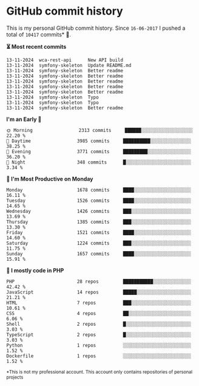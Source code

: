 # GitHub commit history
This is my personal GitHub commit history. Since <!--START_SECTION:first-commit-date-->`16-06-2017`<!--END_SECTION:first-commit-date--> I pushed a total of <!--START_SECTION:total-commit-count-->`10417`<!--END_SECTION:total-commit-count--> commits* 🎉.

<!--START_SECTION:most-recent-commits-->
**⏳ Most recent commits**
                                        
```text
13-11-2024  wca-rest-api      New API build
13-11-2024  symfony-skeleton  Update README.md
13-11-2024  symfony-skeleton  Better readme
13-11-2024  symfony-skeleton  Better readme
13-11-2024  symfony-skeleton  Better readme
13-11-2024  symfony-skeleton  Better readme
13-11-2024  symfony-skeleton  Better readme
13-11-2024  symfony-skeleton  Typo
13-11-2024  symfony-skeleton  Typo
13-11-2024  symfony-skeleton  Better readme
```
<!--END_SECTION:most-recent-commits-->  

<!--START_SECTION:commits-per-day-time-->
**I&#039;m an Early 🐤**

```text
🌞 Morning                 2313 commits     ██████░░░░░░░░░░░░░░░░░░░   22.20 %
🌆 Daytime                 3985 commits     ██████████░░░░░░░░░░░░░░░   38.25 %
🌃 Evening                 3771 commits     █████████░░░░░░░░░░░░░░░░   36.20 %
🌙 Night                   348 commits      █░░░░░░░░░░░░░░░░░░░░░░░░   3.34 %
```
<!--END_SECTION:commits-per-day-time-->  

<!--START_SECTION:commits-per-weekday-->
**📅 I&#039;m Most Productive on Monday**

```text
Monday                    1678 commits     ████░░░░░░░░░░░░░░░░░░░░░   16.11 %
Tuesday                   1526 commits     ████░░░░░░░░░░░░░░░░░░░░░   14.65 %
Wednesday                 1426 commits     ███░░░░░░░░░░░░░░░░░░░░░░   13.69 %
Thursday                  1385 commits     ███░░░░░░░░░░░░░░░░░░░░░░   13.30 %
Friday                    1521 commits     ████░░░░░░░░░░░░░░░░░░░░░   14.60 %
Saturday                  1224 commits     ███░░░░░░░░░░░░░░░░░░░░░░   11.75 %
Sunday                    1657 commits     ████░░░░░░░░░░░░░░░░░░░░░   15.91 %
```
<!--END_SECTION:commits-per-weekday-->  

<!--START_SECTION:repos-per-language-->
**💬 I mostly code in PHP**

```text
PHP                       28 repos         ███████████░░░░░░░░░░░░░░   42.42 %
JavaScript                14 repos         █████░░░░░░░░░░░░░░░░░░░░   21.21 %
HTML                      7 repos          ███░░░░░░░░░░░░░░░░░░░░░░   10.61 %
CSS                       4 repos          ██░░░░░░░░░░░░░░░░░░░░░░░   6.06 %
Shell                     2 repos          █░░░░░░░░░░░░░░░░░░░░░░░░   3.03 %
TypeScript                2 repos          █░░░░░░░░░░░░░░░░░░░░░░░░   3.03 %
Python                    1 repos          ░░░░░░░░░░░░░░░░░░░░░░░░░   1.52 %
Dockerfile                1 repos          ░░░░░░░░░░░░░░░░░░░░░░░░░   1.52 %
```
<!--END_SECTION:repos-per-language-->  

<sub>*This is not my professional account. This account only contains repositories of personal projects</sub>
